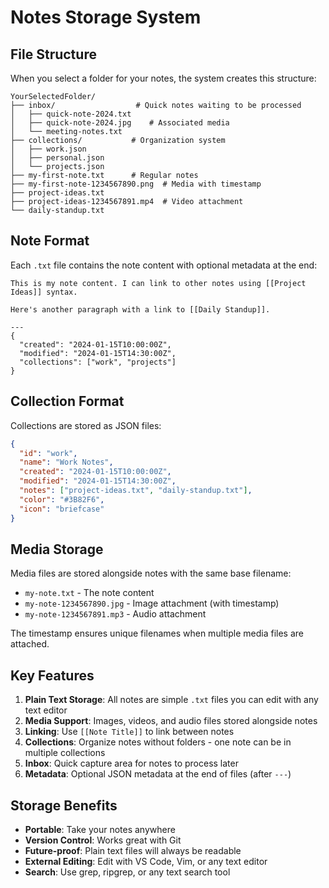 # Notes Storage System

## File Structure

When you select a folder for your notes, the system creates this structure:

```
YourSelectedFolder/
├── inbox/                  # Quick notes waiting to be processed
│   ├── quick-note-2024.txt
│   ├── quick-note-2024.jpg    # Associated media
│   └── meeting-notes.txt
├── collections/           # Organization system
│   ├── work.json
│   ├── personal.json
│   └── projects.json
├── my-first-note.txt      # Regular notes
├── my-first-note-1234567890.png  # Media with timestamp
├── project-ideas.txt
├── project-ideas-1234567891.mp4  # Video attachment
└── daily-standup.txt
```

## Note Format

Each `.txt` file contains the note content with optional metadata at the end:

```
This is my note content. I can link to other notes using [[Project Ideas]] syntax.

Here's another paragraph with a link to [[Daily Standup]].

---
{
  "created": "2024-01-15T10:00:00Z",
  "modified": "2024-01-15T14:30:00Z",
  "collections": ["work", "projects"]
}
```

## Collection Format

Collections are stored as JSON files:

```json
{
  "id": "work",
  "name": "Work Notes",
  "created": "2024-01-15T10:00:00Z",
  "modified": "2024-01-15T14:30:00Z",
  "notes": ["project-ideas.txt", "daily-standup.txt"],
  "color": "#3B82F6",
  "icon": "briefcase"
}
```

## Media Storage

Media files are stored alongside notes with the same base filename:
- `my-note.txt` - The note content
- `my-note-1234567890.jpg` - Image attachment (with timestamp)
- `my-note-1234567891.mp3` - Audio attachment

The timestamp ensures unique filenames when multiple media files are attached.

## Key Features

1. **Plain Text Storage**: All notes are simple `.txt` files you can edit with any text editor
2. **Media Support**: Images, videos, and audio files stored alongside notes
3. **Linking**: Use `[[Note Title]]` to link between notes
4. **Collections**: Organize notes without folders - one note can be in multiple collections
5. **Inbox**: Quick capture area for notes to process later
6. **Metadata**: Optional JSON metadata at the end of files (after `---`)

## Storage Benefits

- **Portable**: Take your notes anywhere
- **Version Control**: Works great with Git
- **Future-proof**: Plain text files will always be readable
- **External Editing**: Edit with VS Code, Vim, or any text editor
- **Search**: Use grep, ripgrep, or any text search tool